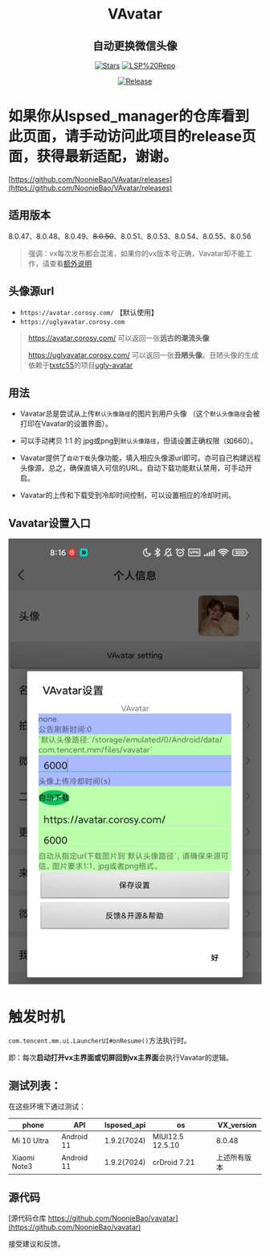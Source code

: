 <div align="center">


<h1>VAvatar</h1>
<h2>自动更换微信头像</h2>

<div align="center">


  [![Stars](https://img.shields.io/github/stars/Nooniebao/vavatar?label=stars)](https://github.com/Nooniebao/vavatar)
  [![LSP%20Repo](https://img.shields.io/github/downloads/Xposed-Modules-Repo/com.xconst.vavatar/total?label=LSP%20Repo&labelColor=F48FB1)](https://github.com/Xposed-Modules-Repo/com.xconst.vavatar/releases)
</div>

[![Release](https://img.shields.io/github/v/release/Xposed-Modules-Repo/com.xconst.vavatar)](https://github.com/Xposed-Modules-Repo/com.xconst.vavatar/releases/latest)

</div>

# 如果你从lspsed_manager的仓库看到此页面，请手动访问此项目的release页面，获得最新适配，谢谢。

[https://github.com/NoonieBao/VAvatar/releases](https://github.com/NoonieBao/VAvatar/releases)

## 适用版本
8.0.47、8.0.48、8.0.49、~~8.0.50~~、8.0.51、8.0.53、8.0.54、8.0.55、8.0.56


> 强调：vx每次发布都会混淆，如果你的vx版本号正确，Vavatar却不能工作，请查看[额外说明](https://github.com/NoonieBao/VAvatar?tab=readme-ov-file#%E7%89%88%E6%9C%AC%E8%AF%B4%E6%98%8E)

## 头像源url
- `https://avatar.corosy.com/` 【默认使用】
- `https://uglyavatar.corosy.com`

> https://avatar.corosy.com/ 可以返回一张**远古的潮流头像**
> 
> https://uglyavatar.corosy.com/ 可以返回一张**丑陋头像**。丑陋头像的生成依赖于[txstc55](https://github.com/txstc55)的项目[ugly-avatar](https://github.com/txstc55/ugly-avatar)

## 用法

- Vavatar总是尝试从上传`默认头像路径`的图片到用户头像 （这个`默认头像路径`会被打印在Vavatar的设置界面）。

- 可以手动拷贝 1:1 的 jpg或png到`默认头像路径`，但请设置正确权限（如660）。

- Vavatar提供了`自动下载`头像功能，填入相应头像源url即可。亦可自己构建远程头像源，总之，确保直填入可信的URL。自动下载功能默认禁用，可手动开启。

- Vavatar的上传和下载受到冷却时间控制，可以设置相应的冷却时间。


## Vavatar设置入口


![setting_capture](https://raw.githubusercontent.com/Xposed-Modules-Repo/com.xconst.Vavatar/main/imgs/setting.jpg
)





# 触发时机
`com.tencent.mm.ui.LauncherUI#onResume()`方法执行时。

即：每次**启动打开vx主界面或切屏回到vx主界面**会执行Vavatar的逻辑。



## 测试列表：

在这些环境下通过测试：

| phone        | API        |lsposed_api| os              | VX_version          |
| ------------ | ---------- | ---------- | --------------- | ------------------ |
| Mi 10 Ultra  | Android 11  |1.9.2(7024)| MIUI12.5 12.5.10 | 8.0.48          |
| Xiaomi Note3 | Android 11 |1.9.2(7024)| crDroid 7.21    | 上述所有版本 |





## 源代码

[源代码仓库 https://github.com/NoonieBao/vavatar](https://github.com/NoonieBao/vavatar)

接受建议和反馈。
